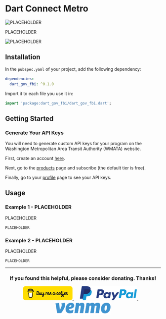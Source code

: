 # Dart Connect Metro

<img src="https://raw.githubusercontent.com/babincc/flutter_workshop/master/packages/resources/logos/PLACEHOLDER.png" alt="PLACEHOLDER" height="250">

PLACEHOLDER

<img src="https://raw.githubusercontent.com/babincc/flutter_workshop/master/packages/resources/demos/PLACEHOLDER.png" alt="PLACEHOLDER" height="450">

## Installation

In the `pubspec.yaml` of your project, add the following dependency:

```yaml
dependencies:
  dart_gov_fbi: ^0.1.0
```

Import it to each file you use it in:

```dart
import 'package:dart_gov_fbi/dart_gov_fbi.dart';
```

## Getting Started

### Generate Your API Keys

You will need to generate custom API keys for your program on the Washington
Metropolitan Area Transit Authority (WMATA) website.

First, create an account <a href="https://developer.wmata.com/signup">here</a>.

Next, go to the <a href="https://developer.wmata.com/Products">products</a> page
and subscribe (the default tier is free).

Finally, go to your <a href="https://developer.wmata.com/developer">profile</a>
page to see your API keys.

## Usage

### Example 1 - PLACEHOLDER

PLACEHOLDER

```dart
PLACEHOLDER
```

### Example 2 - PLACEHOLDER

PLACEHOLDER

```dart
PLACEHOLDER
```

<hr>

<h3 align="center">If you found this helpful, please consider donating. Thanks!</h3>
<p align="center">
  <a href="https://www.buymeacoffee.com/babincc" target="_blank">
    <img src="https://raw.githubusercontent.com/babincc/flutter_workshop/master/packages/resources/donate_icons/buy_me_a_coffee_logo.png" alt="buy me a coffee" height="45">
  </a>
  &nbsp;&nbsp;&nbsp;&nbsp;
  <a href="https://paypal.me/cssbabin" target="_blank">
    <img src="https://raw.githubusercontent.com/babincc/flutter_workshop/master/packages/resources/donate_icons/pay_pal_logo.png" alt="paypal" height="45">
  </a>
  &nbsp;&nbsp;&nbsp;&nbsp;
  <a href="https://venmo.com/u/babincc" target="_blank">
    <img src="https://raw.githubusercontent.com/babincc/flutter_workshop/master/packages/resources/donate_icons/venmo_logo.png" alt="venmo" height="45">
  </a>
</p>
<br><br>
